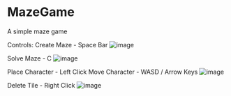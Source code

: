 # MazeGame
A simple maze game

Controls:
Create Maze - Space Bar
![image](https://github.com/ryanbryson7/MazeGame/assets/70662474/4a78e044-5919-4982-9808-32100c3b495d)

Solve Maze - C
![image](https://github.com/ryanbryson7/MazeGame/assets/70662474/eb10c642-bdf0-4e1a-85ce-4c21af313f76)

Place Character - Left Click
Move Character - WASD / Arrow Keys
![image](https://github.com/ryanbryson7/MazeGame/assets/70662474/4c66e62a-1610-49e1-99a7-4c9fd59dd903)

Delete Tile - Right Click
![image](https://github.com/ryanbryson7/MazeGame/assets/70662474/7d30903d-6c14-4aa1-a5ef-f033b8c5c7a2)

